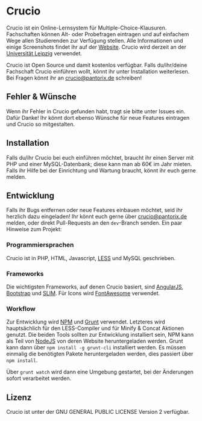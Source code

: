 # Crucio

Crucio ist ein Online-Lernsystem für Multiple-Choice-Klausuren. Fachschaften können Alt- oder Probefragen eintragen und auf einfachem Wege allen Studierenden zur Verfügung stellen. Alle Informationen und einige Screenshots findet ihr auf der [Website](http://crucioproject.github.io). Crucio wird derzeit an der [Universität Leipzig](http://www.crucio-leipzig.de) verwendet.

Crucio ist Open Source und damit kostenlos verfügbar. Falls du/ihr/deine Fachschaft Crucio einführen wollt, könnt ihr unter Installation weiterlesen. Bei Fragen könnt ihr an crucio@pantorix.de schreiben!


## Fehler & Wünsche
Wenn ihr Fehler in Crucio gefunden habt, tragt sie bitte unter Issues ein. Dafür Danke! Ihr könnt dort ebenso Wünsche für neue Features eintragen und Crucio so mitgestalten.


## Installation
Falls du/ihr Crucio bei euch einführen möchtet, braucht ihr einen Server mit PHP und einer MySQL-Datenbank; diese kann man ab 60€ im Jahr mieten. Falls ihr Hilfe bei der Einrichtung und Wartung braucht, könnt ihr euch gerne melden.


## Entwicklung
Falls ihr Bugs entfernen oder neue Features einbauen möchtet, seid ihr herzlich dazu eingeladen! Ihr könnt euch gerne über crucio@pantorix.de melden, oder direkt Pull-Requests an den `dev`-Branch senden. Ein paar Hinweise zum Projekt:


### Programmiersprachen
Crucio ist in PHP, HTML, Javascript, [LESS](http://lesscss.org) und MySQL geschrieben.

### Frameworks
Die wichtigsten Frameworks, auf denen Crucio basiert, sind [AngularJS](https://angularjs.org), [Bootstrap](http://getbootstrap.com) und [SLIM](http://www.slimframework.com). Für Icons wird [FontAwesome](http://fontawesome.io) verwendet.

### Workflow
Zur Entwicklung wird [NPM](https://www.npmjs.com) und [Grunt](http://gruntjs.com) verwendet. Letzteres wird hauptsächlich für den LESS-Compiler und für Minify & Concat Aktionen genutzt. Die beiden Tools sollten zur Entwicklung installiert sein, NPM kann als Teil von [NodeJS](https://nodejs.org) von deren Website heruntergeladen werden. Grunt kann dann über `npm install -g grunt-cli` installiert werden. Es müssen einmalig die benötigten Pakete heruntergeladen werden, dies passiert über `npm install`.

Über `grunt watch` wird dann eine Umgebung gestartet, bei der Änderungen sofort verarbeitet werden.

## Lizenz
Crucio ist unter der GNU GENERAL PUBLIC LICENSE Version 2 verfügbar.